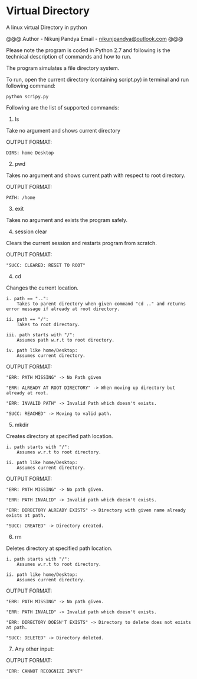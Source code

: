 # Virtual Directory
A linux virtual Directory in python

@@@
Author - Nikunj Pandya
Email  - nikunjpandya@outlook.com
@@@

Please note the program is coded in Python 2.7 and following is the technical description of commands and how to run.

The program simulates a file directory system.

To run, open the current directory (containing script.py) in terminal and run following command:

```python scripy.py```

Following are the list of supported commands: 

1. ls

Take no argument and shows current directory

OUTPUT FORMAT:

	DIRS: home Desktop

2. pwd

Takes no argument and shows current path with respect to root directory.

OUTPUT FORMAT: 

	PATH: /home

3. exit

Takes no argument and exists the program safely.

4. session clear

Clears the current session and restarts program from scratch.

OUTPUT FORMAT: 
	
	"SUCC: CLEARED: RESET TO ROOT"

4. cd <path>

Changes the current location.

	i. path == "..":
		Takes to parent directory when given command "cd .." and returns error message if already at root directory.

	ii. path == "/":
		Takes to root directory.

	iii. path starts with "/":
		Assumes path w.r.t to root directory.

	iv. path like home/Desktop:
		Assumes current directory.

OUTPUT FORMAT:
	
	"ERR: PATH MISSING" -> No Path given

	"ERR: ALREADY AT ROOT DIRECTORY" -> When moving up directory but already at root.

	"ERR: INVALID PATH" -> Invalid Path which doesn't exists.

	"SUCC: REACHED" -> Moving to valid path.

5. mkdir <path>

Creates directory at specified path location.

	i. path starts with "/":
		Assumes w.r.t to root directory.

	ii. path like home/Desktop:
		Assumes current directory.

OUTPUT FORMAT:

	"ERR: PATH MISSING" -> No path given.

	"ERR: PATH INVALID" -> Invalid path which doesn't exists.

	"ERR: DIRECTORY ALREADY EXISTS" -> Directory with given name already exists at path.

	"SUCC: CREATED" -> Directory created.

6. rm <path>

Deletes directory at specified path location.

	i. path starts with "/":
		Assumes w.r.t to root directory.

	ii. path like home/Desktop:
		Assumes current directory.

OUTPUT FORMAT:

	"ERR: PATH MISSING" -> No path given.

	"ERR: PATH INVALID" -> Invalid path which doesn't exists.

	"ERR: DIRECTORY DOESN'T EXISTS" -> Directory to delete does not exists at path.

	"SUCC: DELETED" -> Directory deleted.

7. Any other input:

OUTPUT FORMAT:
	
	"ERR: CANNOT RECOGNIZE INPUT"
